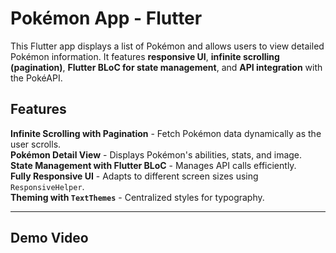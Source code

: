 # Pokémon App - Flutter

This Flutter app displays a list of Pokémon and allows users to view detailed Pokémon information. It features **responsive UI**, **infinite scrolling (pagination)**, **Flutter BLoC for state management**, and **API integration** with the PokéAPI.

## Features

**Infinite Scrolling with Pagination** - Fetch Pokémon data dynamically as the user scrolls.  
**Pokémon Detail View** - Displays Pokémon's abilities, stats, and image.  
**State Management with Flutter BLoC** - Manages API calls efficiently.  
**Fully Responsive UI** - Adapts to different screen sizes using `ResponsiveHelper`.  
**Theming with `TextThemes`** - Centralized styles for typography.  

---

## Demo Video


